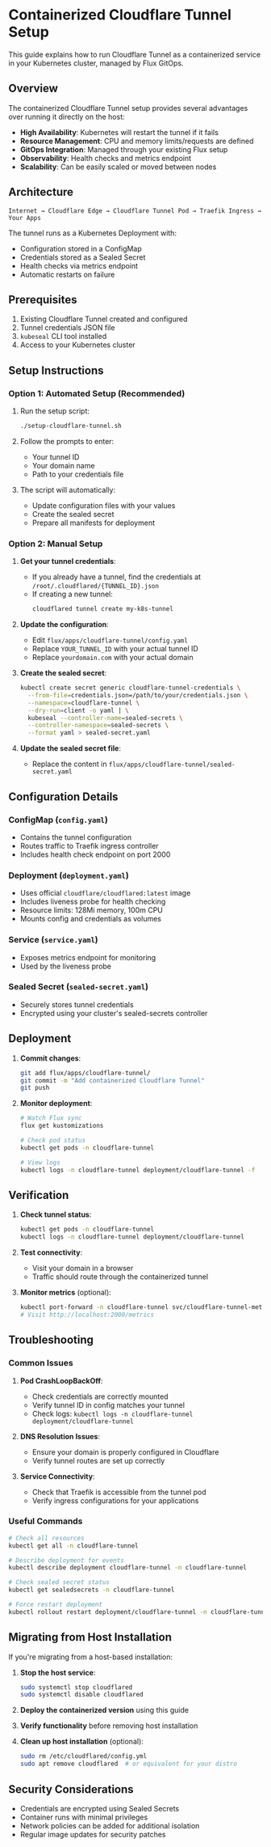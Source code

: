 # Containerized Cloudflare Tunnel Setup

This guide explains how to run Cloudflare Tunnel as a containerized service in your Kubernetes cluster, managed by Flux GitOps.

## Overview

The containerized Cloudflare Tunnel setup provides several advantages over running it directly on the host:

- **High Availability**: Kubernetes will restart the tunnel if it fails
- **Resource Management**: CPU and memory limits/requests are defined
- **GitOps Integration**: Managed through your existing Flux setup
- **Observability**: Health checks and metrics endpoint
- **Scalability**: Can be easily scaled or moved between nodes

## Architecture

```
Internet → Cloudflare Edge → Cloudflare Tunnel Pod → Traefik Ingress → Your Apps
```

The tunnel runs as a Kubernetes Deployment with:
- Configuration stored in a ConfigMap
- Credentials stored as a Sealed Secret
- Health checks via metrics endpoint
- Automatic restarts on failure

## Prerequisites

1. Existing Cloudflare Tunnel created and configured
2. Tunnel credentials JSON file
3. `kubeseal` CLI tool installed
4. Access to your Kubernetes cluster

## Setup Instructions

### Option 1: Automated Setup (Recommended)

1. Run the setup script:
   ```bash
   ./setup-cloudflare-tunnel.sh
   ```

2. Follow the prompts to enter:
   - Your tunnel ID
   - Your domain name
   - Path to your credentials file

3. The script will automatically:
   - Update configuration files with your values
   - Create the sealed secret
   - Prepare all manifests for deployment

### Option 2: Manual Setup

1. **Get your tunnel credentials**:
   - If you already have a tunnel, find the credentials at `/root/.cloudflared/{TUNNEL_ID}.json`
   - If creating a new tunnel:
     ```bash
     cloudflared tunnel create my-k8s-tunnel
     ```

2. **Update the configuration**:
   - Edit `flux/apps/cloudflare-tunnel/config.yaml`
   - Replace `YOUR_TUNNEL_ID` with your actual tunnel ID
   - Replace `yourdomain.com` with your actual domain

3. **Create the sealed secret**:
   ```bash
   kubectl create secret generic cloudflare-tunnel-credentials \
     --from-file=credentials.json=/path/to/your/credentials.json \
     --namespace=cloudflare-tunnel \
     --dry-run=client -o yaml | \
     kubeseal --controller-name=sealed-secrets \
     --controller-namespace=sealed-secrets \
     --format yaml > sealed-secret.yaml
   ```

4. **Update the sealed secret file**:
   - Replace the content in `flux/apps/cloudflare-tunnel/sealed-secret.yaml`

## Configuration Details

### ConfigMap (`config.yaml`)
- Contains the tunnel configuration
- Routes traffic to Traefik ingress controller
- Includes health check endpoint on port 2000

### Deployment (`deployment.yaml`)
- Uses official `cloudflare/cloudflared:latest` image
- Includes liveness probe for health checking
- Resource limits: 128Mi memory, 100m CPU
- Mounts config and credentials as volumes

### Service (`service.yaml`)
- Exposes metrics endpoint for monitoring
- Used by the liveness probe

### Sealed Secret (`sealed-secret.yaml`)
- Securely stores tunnel credentials
- Encrypted using your cluster's sealed-secrets controller

## Deployment

1. **Commit changes**:
   ```bash
   git add flux/apps/cloudflare-tunnel/
   git commit -m "Add containerized Cloudflare Tunnel"
   git push
   ```

2. **Monitor deployment**:
   ```bash
   # Watch Flux sync
   flux get kustomizations
   
   # Check pod status
   kubectl get pods -n cloudflare-tunnel
   
   # View logs
   kubectl logs -n cloudflare-tunnel deployment/cloudflare-tunnel -f
   ```

## Verification

1. **Check tunnel status**:
   ```bash
   kubectl get pods -n cloudflare-tunnel
   kubectl logs -n cloudflare-tunnel deployment/cloudflare-tunnel
   ```

2. **Test connectivity**:
   - Visit your domain in a browser
   - Traffic should route through the containerized tunnel

3. **Monitor metrics** (optional):
   ```bash
   kubectl port-forward -n cloudflare-tunnel svc/cloudflare-tunnel-metrics 2000:2000
   # Visit http://localhost:2000/metrics
   ```

## Troubleshooting

### Common Issues

1. **Pod CrashLoopBackOff**:
   - Check credentials are correctly mounted
   - Verify tunnel ID in config matches your tunnel
   - Check logs: `kubectl logs -n cloudflare-tunnel deployment/cloudflare-tunnel`

2. **DNS Resolution Issues**:
   - Ensure your domain is properly configured in Cloudflare
   - Verify tunnel routes are set up correctly

3. **Service Connectivity**:
   - Check that Traefik is accessible from the tunnel pod
   - Verify ingress configurations for your applications

### Useful Commands

```bash
# Check all resources
kubectl get all -n cloudflare-tunnel

# Describe deployment for events
kubectl describe deployment cloudflare-tunnel -n cloudflare-tunnel

# Check sealed secret status
kubectl get sealedsecrets -n cloudflare-tunnel

# Force restart deployment
kubectl rollout restart deployment/cloudflare-tunnel -n cloudflare-tunnel
```

## Migrating from Host Installation

If you're migrating from a host-based installation:

1. **Stop the host service**:
   ```bash
   sudo systemctl stop cloudflared
   sudo systemctl disable cloudflared
   ```

2. **Deploy the containerized version** using this guide

3. **Verify functionality** before removing host installation

4. **Clean up host installation** (optional):
   ```bash
   sudo rm /etc/cloudflared/config.yml
   sudo apt remove cloudflared  # or equivalent for your distro
   ```

## Security Considerations

- Credentials are encrypted using Sealed Secrets
- Container runs with minimal privileges
- Network policies can be added for additional isolation
- Regular image updates for security patches
